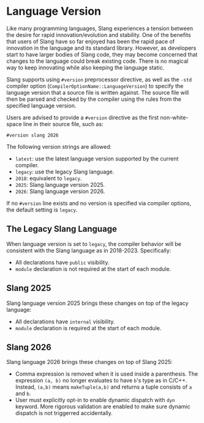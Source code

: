 # Language Version

Like many programming languages, Slang experiences a tension between the desire for rapid innovation/evolution and stability. One of the benefits that users of Slang have so far enjoyed has been the rapid pace of innovation in the language and its standard library. However, as developers start to have larger bodies of Slang code, they may become concerned that changes to the language could break existing code. There is no magical way to keep innovating while also keeping the language static.

Slang supports using `#version` preprocessor directive, as well as the `-std` compiler option (`CompilerOptionName::LanguageVersion`) to specify the language version that a source file is written against. The source file will then be parsed and checked by the compiler using the rules from the specified language version.

Users are advised to provide a `#version` directive as the first non-white-space line in their source file, such as:

```
#version slang 2026
```

The following version strings are allowed:
- `latest`: use the latest language version supported by the current compiler.
- `legacy`: use the legacy Slang language.
- `2018`: equivalent to `legacy`.
- `2025`: Slang language version 2025.
- `2026`: Slang language version 2026.

If no `#version` line exists and no version is specified via compiler options, the default setting is `legacy`.

## The Legacy Slang Language

When language version is set to `legacy`, the compiler behavior will be consistent with the Slang language as in 2018-2023. Specifically:

- All declarations have `public` visibility.
- `module` declaration is not required at the start of each module.

## Slang 2025

Slang language version 2025 brings these changes on top of the legacy language:

- All declarations have `internal` visibility.
- `module` declaration is required at the start of each module.

## Slang 2026

Slang language 2026 brings these changes on top of Slang 2025:

- Comma expression is removed when it is used inside a parenthesis. The expression `(a, b)` no longer evaluates to have `b`'s type as in C/C++. Instead, `(a,b)` means `makeTuple(a,b)` and returns a tuple consists of `a` and `b`.
- User must explicitly opt-in to enable dynamic dispatch with `dyn` keyword. More rigorous validation are enabled to make sure dynamic dispatch is not triggerred accidentally.
